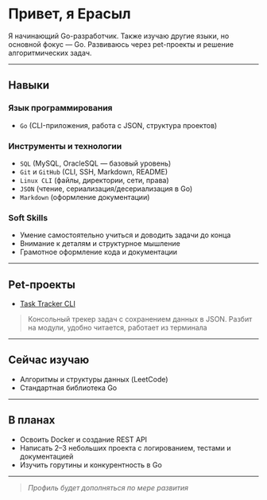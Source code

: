 # Привет, я Ерасыл

Я начинающий Go-разработчик. Также изучаю другие языки, но основной фокус — Go. Развиваюсь через pet-проекты и решение алгоритмических задач.

---

## Навыки

### Язык программирования
- `Go` (CLI-приложения, работа с JSON, структура проектов)

### Инструменты и технологии
- `SQL` (MySQL, OracleSQL — базовый уровень)
- `Git` и `GitHub` (CLI, SSH, Markdown, README)
- `Linux CLI` (файлы, директории, сети, права)
- `JSON` (чтение, сериализация/десериализация в Go)
- `Markdown` (оформление документации)

### Soft Skills
- Умение самостоятельно учиться и доводить задачи до конца
- Внимание к деталям и структурное мышление
- Грамотное оформление кода и документации

---

## Pet-проекты

- [Task Tracker CLI](https://github.com/grizlier/task-tracker-cli)
> Консольный трекер задач с сохранением данных в JSON. Разбит на модули, удобно читается, работает из терминала

---

## Сейчас изучаю

- Алгоритмы и структуры данных (LeetCode)
- Стандартная библиотека Go

---

## В планах

- Освоить Docker и создание REST API
- Написать 2–3 небольших проекта с логированием, тестами и документацией
- Изучить горутины и конкурентность в Go

---

> *Профиль будет дополняться по мере развития*
